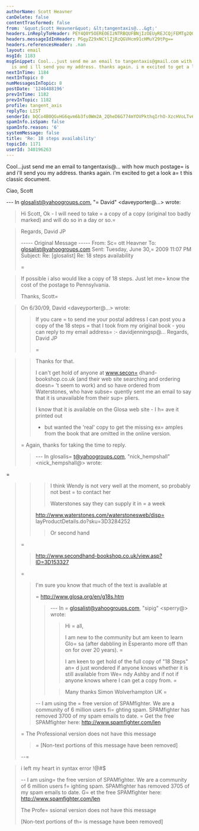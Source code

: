 ```yaml
---
authorName: Scott Heavner
canDelete: false
contentTrasformed: false
from: '&quot;Scott Heavner&quot; &lt;tangentaxis@...&gt;'
headers.inReplyToHeader: PEY4Q0Y5OEREOEIzNTRBQUFBNjIzOEUyREJCQjFEMTg2QGRhdmlkPg==
headers.messageIdInHeader: PGgyZ29xNCtlZjRzQGVHcm91cHMuY29tPg==
headers.referencesHeader: .nan
layout: email
msgId: 1183
msgSnippet: Cool...just send me an email to tangentaxis@gmail.com with how much postage
  is and i ll send you my address. thanks again. i m excited to get a look at this
nextInTime: 1184
nextInTopic: 0
numMessagesInTopic: 8
postDate: '1246488196'
prevInTime: 1182
prevInTopic: 1182
profile: tangent_axis
replyTo: LIST
senderId: bQCo4B0QGvHG6qvm6b3fs0Wm2A_2QheD6G774mYOVPkthqIrhO-XzcHVoLTv6p659DwcWubcZhm6hukB-ew90QGxbdaFb0-fnL44RtBW
spamInfo.isSpam: false
spamInfo.reason: '6'
systemMessage: false
title: 'Re: 18 steps availability'
topicId: 1171
userId: 340196263
---
```


Cool...just send me an email to tangentaxis@... with how much postage=
 is and i'll send you my address. thanks again. i'm excited to get a look a=
t this classic document.

Ciao,
Scott


--- In glosalist@yahoogroups.com, "=
David" <daveyporter@...> wrote:
>
> Hi Scott,
>   Ok - I will need to take =
a copy of a copy (original too badly marked) and will do so in a day or so.=

>    Regards,   David JP
> 
>   ----- Original Message ----- 
>   From: Sc=
ott Heavner 
>   To: glosalist@yahoogroups.com 
>   Sent: Tuesday, June 30,=
 2009 11:07 PM
>   Subject: Re: [glosalist] Re: 18 steps availability
> 
> =

> 
> 
> 
>   If possible i also would like a copy of 18 steps. Just let me=
 know
>   the cost of the postage to Pennsylvania.
> 
>   Thanks,
>   Scott=

> 
>   On 6/30/09, David <daveyporter@...> wrote:
>   >
>   > If you care =
to send me your postal address I can post you a copy of the 18
>   > steps =
that I took from my original book - you can reply to my email
>   > address=
:-
>   > davidjenningsp@...
>   > Regards, David JP
>   >
>   >
>   >
>   >=

>   > Thanks for that.
>   >
>   > I can't get hold of anyone at www.secon=
dhand-bookshop.co.uk (and their web
>   > site searching and ordering doesn=
't seem to work) and so have ordered from
>   > Waterstones, who have subse=
quently sent me an email to say that it is
>   > unavailable from their sup=
pliers.
>   >
>   > I know that it is available on the Glosa web site - I h=
ave it printed out
>   > - but wanted the 'real' copy to get the missing ex=
amples from the book that
>   > are omitted in the online version.
>   >
> =
  > Again, thanks for taking the time to reply.
>   >
>   > --- In glosalis=
t@yahoogroups.com, "nick_hempshall" <nick_hempshall@>
>   > wrote:
>   > >
=
>   > > I think Wendy is not very well at the moment, so probably not best =
to
>   > contact her
>   > >
>   > > Waterstones say they can supply it in =
a week
>   > >
>   > >
>   > http://www.waterstones.com/waterstonesweb/disp=
layProductDetails.do?sku=3D3284252
>   > >
>   > > Or second hand
>   > >
>=
   > > http://www.secondhand-bookshop.co.uk/view.asp?ID=3D153327
>   > >
> =
  > > I'm sure you know that much of the text is available at
>   > >
>   >=
 > http://www.glosa.org/en/g18s.htm
>   > >
>   > >
>   > >
>   > > --- In =
glosalist@yahoogroups.com, "sipig" <sperry@> wrote:
>   > > >
>   > > > Hi =
all,
>   > > >
>   > > > I am new to the community but am keen to learn Glo=
sa (after dabbling
>   > in Esperanto more off than on for over 20 years).
=
>   > > >
>   > > > I am keen to get hold of the full copy of "18 Steps" an=
d just wondered
>   > if anyone knows whether it is still available from We=
ndy Ashby and if not if
>   > anyone knows where I can get a copy from.
>  =
 > > >
>   > > > Many thanks
>   > > > Simon
>   > > > Wolverhampton UK
>  =
 > > >
>   > >
>   >
>   >
>   >
>   >
>   >
>   > --
>   > I am using the =
free version of SPAMfighter.
>   > We are a community of 6 million users fi=
ghting spam.
>   > SPAMfighter has removed 3700 of my spam emails to date.
=
>   > Get the free SPAMfighter here: http://www.spamfighter.com/len
>   >
>=
   > The Professional version does not have this message
>   >
>   >
>   > =
[Non-text portions of this message have been removed]
>   >
>   >
> 
>   --=
 
>   i left my heart in syntax error !@#$
> 
> 
>   
> 
> -- 
> I am using=
 the free version of SPAMfighter.
> We are a community of 6 million users f=
ighting spam.
> SPAMfighter has removed 3705 of my spam emails to date.
> G=
et the free SPAMfighter here: http://www.spamfighter.com/len
> 
> The Profe=
ssional version does not have this message
> 
> 
> [Non-text portions of th=
is message have been removed]
>



